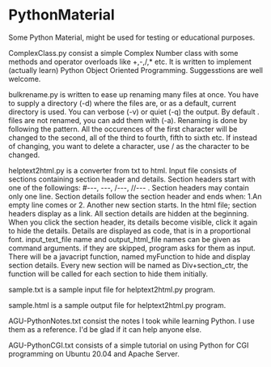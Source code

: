 # PythonMaterial
Some Python Material, might be used for testing or educational purposes.

ComplexClass.py consist a simple Complex Number class with some methods and operator overloads like +,-,/,* etc. 
It is written to implement (actually learn) Python Object Oriented Programming. Suggesstions are well welcome.

bulkrename.py is written to ease up renaming many files at once. You have to supply a directory (-d) where the files are, or as a default, current directory is used. You can verbose (-v) or quiet (-q) the output. By default . files are not renamed, you can add them with (-a). Renaming is done by following the pattern. All the occurences of the first     character will be changed to the second, all of the third to fourth, fifth to sixth etc. If instead of changing, you want to delete a character, use / as the character to be changed.

helptext2html.py is a converter from txt to html. Input file consists of sections containing section header and details. Section headers start with one of the followings: #---, ---, /---, //--- . Section headers may contain only one line. Section details follow the section header and ends when: 1.An empty line comes or 2. Another new section starts. In the html file; section headers display as a link. All section details are hidden at the beginning. When you click the section header, its details become visible, click it again to hide the details.
Details are displayed as code, that is in a proportional font. input_text_file name and output_html_file names can be given as command arguments. if they are skipped, program asks for them as input. There will be a javacript function, named myFunction to hide and display section details. Every new section will be named as Div+section_ctr, the function will be called for each section to hide them initially.


sample.txt is a sample input file for helptext2html.py program.

sample.html is a sample output file for helptext2html.py program.


AGU-PythonNotes.txt consist the notes I took while learning Python. I use them as a reference. I'd be glad if it can help anyone else.

AGU-PythonCGI.txt consists of a simple tutorial on using Python for CGI programming on Ubuntu 20.04 and Apache Server.
